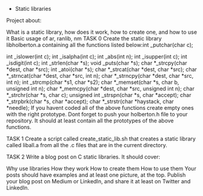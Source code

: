  - Static libraries

Project about:

What is a static library, how does it work, how to create one, and how to use it
Basic usage of ar, ranlib, nm
TASK 0 Create the static library libholberton.a containing all the functions listed below:int _putchar(char c);

int _islower(int c);
int _isalpha(int c);
int _abs(int n);
int _isupper(int c);
int _isdigit(int c);
int _strlen(char *s);
void _puts(char *s);
char *_strcpy(char *dest, char *src);
int _atoi(char *s);
char *_strcat(char *dest, char *src);
char *_strncat(char *dest, char *src, int n);
char *_strncpy(char *dest, char *src, int n);
int _strcmp(char *s1, char *s2);
char *_memset(char *s, char b, unsigned int n);
char *_memcpy(char *dest, char *src, unsigned int n);
char *_strchr(char *s, char c);
unsigned int _strspn(char *s, char *accept);
char *_strpbrk(char *s, char *accept);
char *_strstr(char *haystack, char *needle);
If you havent coded all of the above functions create empty ones with the right prototype. Dont forget to push your holberton.h file to your repository. It should at least contain all the prototypes of the above functions.

TASK 1 Create a script called create_static_lib.sh that creates a static library called liball.a from all the .c files that are in the current directory.

TASK 2 Write a blog post on C static libraries. It should cover:

Why use libraries
How they work
How to create them
How to use them Your posts should have examples and at least one picture, at the top. Publish your blog post on Medium or LinkedIn, and share it at least on Twitter and LinkedIn.
